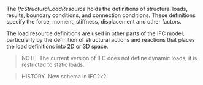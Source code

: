 ﻿The _IfcStructuralLoadResource_ holds the definitions of structural loads, results, boundary conditions, and connection conditions. These definitions specify the force, moment, stiffness, displacement and other factors.

The load resource definitions are used in other parts of the IFC model, particularly by the definition of structural actions and reactions that places the load definitions into 2D or 3D space.

> NOTE&nbsp; The current version of IFC does not define dynamic loads, it is restricted to static loads.

> HISTORY&nbsp; New schema in IFC2x2.